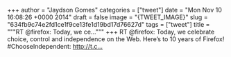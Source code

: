 
+++
author = "Jaydson Gomes"
categories = ["tweet"]
date = "Mon Nov 10 16:08:26 +0000 2014"
draft = false
image = "{TWEET_IMAGE}"
slug = "634fb9c74e2fd1ce1f9ce13fe1d19bd17d76627d"
tags = ["tweet"]
title = """RT @firefox: Today, we ce..."""
+++
RT @firefox: Today, we celebrate choice, control and independence on the Web. Here’s to 10 years of Firefox! #ChooseIndependent: http://t.c…
